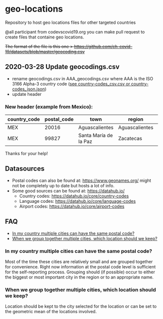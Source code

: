 # geo-locations

Repository to host geo locations files for other targeted countries

@all participant from codevscovid19.org you can make pull request to create files that containe geo locations.

~~The format of the file is this one > https://github.com/ch-covid-19/datasets/blob/master/geocoding.csv~~

## 2020-03-28 Update geocodings.csv

- rename geocodings.csv in AAA_geocodings.csv where AAA is the ISO 3166 Alpha-3 country code ([see country-codes_csv.csv or country-codes_json.json](data/general/country_codes/))
- update header

### New header (example from Mexico):

| country_code | postal_code | town           | region         | latitude | longitude |
| ------------ | ----------- | -------------- | -------------- | -------- | --------- |
| MEX          | 20016       | Aguascalientes | Aguascalientes | 21.8115  | -102.2957 |
| MEX | 99827 | Santa María de la Paz | Zacatecas | 21.4775 | -103.3036 |

Thanks for your help!

## Datasources
- Postal codes can also be found at: https://www.geonames.org/ might not be completely up to date but hosts a lot of info.
- Some good sources can be found at: https://datahub.io/
  - Country codes: https://datahub.io/core/country-codes
  - Language codes: https://datahub.io/core/language-codes
  - Airport codes: https://datahub.io/core/airport-codes

## FAQ
- [In my country multiple cities can have the same postal code?](#in-my-country-multiple-cities-can-have-the-same-postal-code)
- [When we group together multiple cities, which location should we keep?](#when-we-group-together-multiple-cities-which-location-should-we-keep)

### In my country multiple cities can have the same postal code?
Most of the time these cities are relatively small and are grouped together for convenience. Right now information at the postal code level is sufficient for the self-reporting process. Grouping should (if possible) occur to either the biggest or most important city in the region or to an appropriate name.

### When we group together multiple cities, which location should we keep?
Location should be kept to the city selected for the location or can be set to the geometric mean of the locations involved.
